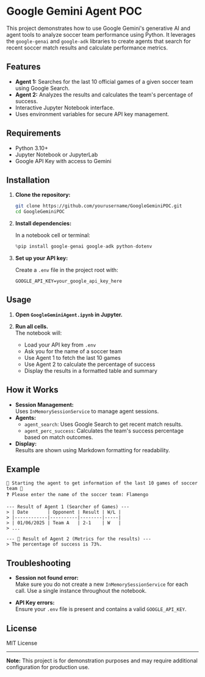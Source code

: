 # Google Gemini Agent POC

This project demonstrates how to use Google Gemini's generative AI and agent tools to analyze soccer team performance using Python. It leverages the `google-genai` and `google-adk` libraries to create agents that search for recent soccer match results and calculate performance metrics.

## Features

- **Agent 1:** Searches for the last 10 official games of a given soccer team using Google Search.
- **Agent 2:** Analyzes the results and calculates the team's percentage of success.
- Interactive Jupyter Notebook interface.
- Uses environment variables for secure API key management.

## Requirements

- Python 3.10+
- Jupyter Notebook or JupyterLab
- Google API Key with access to Gemini

## Installation

1. **Clone the repository:**

   ```sh
   git clone https://github.com/yourusername/GoogleGeminiPOC.git
   cd GoogleGeminiPOC
   ```

2. **Install dependencies:**

   In a notebook cell or terminal:
   ```python
   %pip install google-genai google-adk python-dotenv
   ```

3. **Set up your API key:**

   Create a `.env` file in the project root with:
   ```
   GOOGLE_API_KEY=your_google_api_key_here
   ```

## Usage

1. **Open `GoogleGeminiAgent.ipynb` in Jupyter.**

2. **Run all cells.**  
   The notebook will:
   - Load your API key from `.env`
   - Ask you for the name of a soccer team
   - Use Agent 1 to fetch the last 10 games
   - Use Agent 2 to calculate the percentage of success
   - Display the results in a formatted table and summary

## How it Works

- **Session Management:**  
  Uses `InMemorySessionService` to manage agent sessions.
- **Agents:**  
  - `agent_search`: Uses Google Search to get recent match results.
  - `agent_perc_success`: Calculates the team's success percentage based on match outcomes.
- **Display:**  
  Results are shown using Markdown formatting for readability.

## Example

```
🚀 Starting the agent to get information of the last 10 games of soccer team 🚀
❓ Please enter the name of the soccer team: Flamengo

--- Result of Agent 1 (Searcher of Games) ---
> | Date       | Opponent | Result | W/L |
> |------------|----------|--------|-----|
> | 01/06/2025 | Team A   | 2-1    | W   |
> ...

--- 📝 Result of Agent 2 (Metrics for the results) ---
> The percentage of success is 73%.
```

## Troubleshooting

- **Session not found error:**  
  Make sure you do not create a new `InMemorySessionService` for each call. Use a single instance throughout the notebook.

- **API Key errors:**  
  Ensure your `.env` file is present and contains a valid `GOOGLE_API_KEY`.

## License

MIT License

---

**Note:** This project is for demonstration purposes and may require additional configuration for production use.